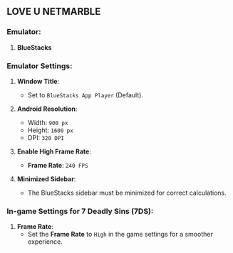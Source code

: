 ## LOVE U NETMARBLE

### Emulator:
1. **BlueStacks**

### Emulator Settings:

1. **Window Title**:
   - Set to `BlueStacks App Player` (Default).

2. **Android Resolution**:
   - Width: `900 px`
   - Height: `1600 px`
   - DPI: `320 DPI`

3. **Enable High Frame Rate**:
   - **Frame Rate**: `240 FPS`

4. **Minimized Sidebar**:
   - The BlueStacks sidebar must be minimized for correct calculations.

### In-game Settings for 7 Deadly Sins (7DS):

1. **Frame Rate**:
   - Set the **Frame Rate** to `High` in the game settings for a smoother experience.
